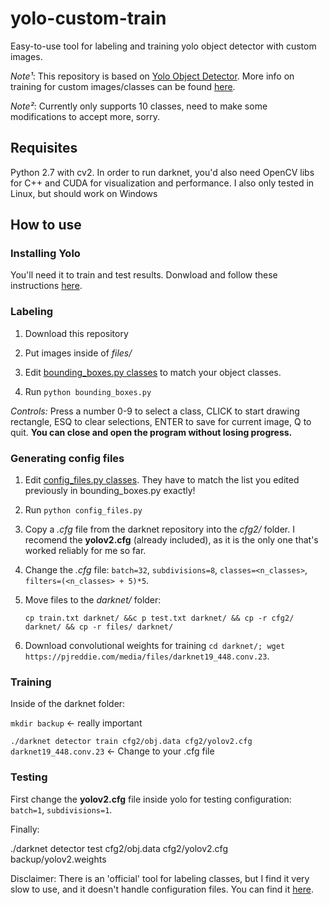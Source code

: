 # yolo-custom-train
Easy-to-use tool for labeling and training yolo object detector with custom images. 

*Note¹*: This repository is based on [Yolo Object Detector](https://pjreddie.com/darknet/yolov2/). More info on training for custom images/classes can be found [here](https://github.com/AlexeyAB/darknet#how-to-train-to-detect-your-custom-objects). 

*Note²*: Currently only supports 10 classes, need to make some modifications to accept more, sorry. 

## Requisites

Python 2.7 with cv2. 
In order to run darknet, you'd also need OpenCV libs for C++ and CUDA for visualization and performance. 
I also only tested in Linux, but should work on Windows 

## How to use 

### Installing Yolo

You'll need it to train and test results. Donwload and follow these instructions [here](https://github.com/AlexeyAB/darknet).

### Labeling 

1. Download this repository

2. Put images inside of *files/*

3. Edit [bounding_boxes.py classes](https://github.com/dhiegomaga/yolo-custom-train/blob/master/bounding_boxes.py#L14) to match your object classes. 

4. Run `python bounding_boxes.py`

*Controls:* Press a number 0-9 to select a class, CLICK to start drawing rectangle, ESQ to clear selections, ENTER to save for current image, Q to quit. **You can close and open the program without losing progress.**

### Generating config files 

1. Edit [config_files.py classes](https://github.com/dhiegomaga/yolo-custom-train/blob/master/config_files.py#L8). They have to match the list you edited previously in bounding_boxes.py exactly!

2. Run `python config_files.py`

3. Copy a *.cfg* file from the darknet repository into the *cfg2/* folder. I recomend the **yolov2.cfg** (already included), as it is the only one that's worked reliably for me so far. 

4. Change the *.cfg* file: `batch=32`, `subdivisions=8`, `classes=<n_classes>`, `filters=(<n_classes> + 5)*5`. 

5. Move files to the *darknet/* folder: 

    `cp train.txt darknet/ &&c p test.txt darknet/ && cp -r cfg2/ darknet/ && cp -r files/ darknet/`
    
6. Download convolutional weights for training `cd darknet/; wget https://pjreddie.com/media/files/darknet19_448.conv.23`.

### Training

Inside of the darknet folder: 

`mkdir backup` <- really important

`./darknet detector train cfg2/obj.data cfg2/yolov2.cfg darknet19_448.conv.23` <- Change to your .cfg file

### Testing

First change the **yolov2.cfg** file inside yolo for testing configuration: `batch=1`, `subdivisions=1`. 

Finally: 

./darknet detector test cfg2/obj.data cfg2/yolov2.cfg backup/yolov2.weights <your-image-path>

Disclaimer: There is an 'official' tool for labeling classes, but I find it very slow to use, and it doesn't handle configuration files. You can find it [here](https://github.com/AlexeyAB/Yolo_mark). 

